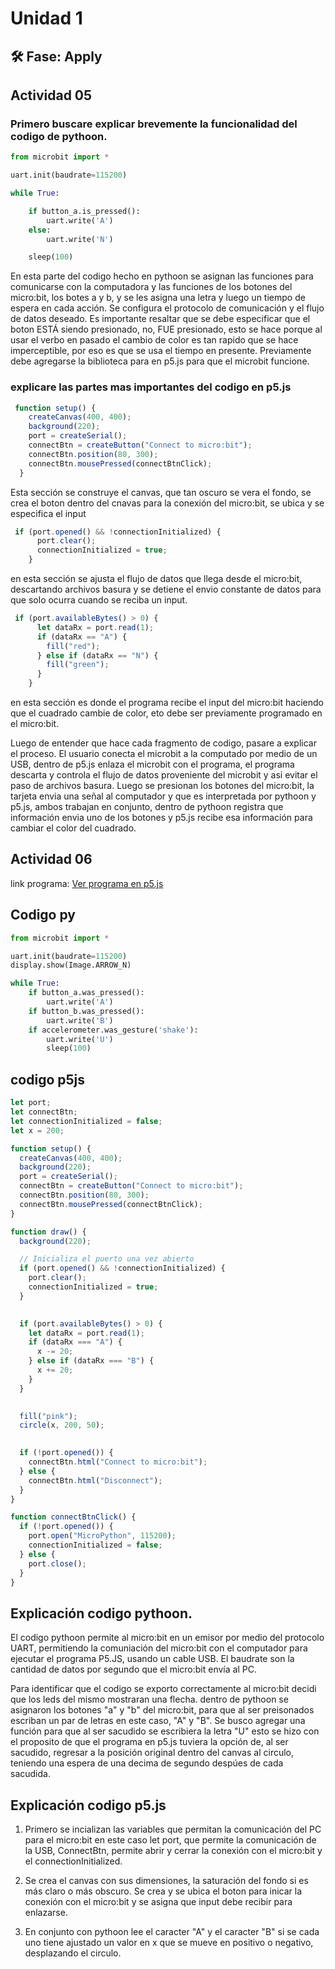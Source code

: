 # Unidad 1

## 🛠 Fase: Apply

## Actividad 05

### Primero buscare explicar brevemente la funcionalidad del codigo de pythoon.
~~~py
from microbit import *

uart.init(baudrate=115200)

while True:

    if button_a.is_pressed():
        uart.write('A')
    else:
        uart.write('N')

    sleep(100)

~~~

En esta parte del codigo hecho en pythoon se asignan las funciones para comunicarse con la computadora y las funciones de los botones del micro:bit, los botes a y b, y se les asigna una letra y luego un tiempo de espera en cada acción. Se configura el protocolo de comunicación y el flujo de datos deseado. Es importante resaltar que se debe especificar que el boton ESTÁ siendo presionado, no, FUE presionado, esto se hace porque al usar el verbo en pasado el cambio de color es tan rapido que se hace imperceptible, por eso es que se usa el tiempo en presente. Previamente debe agregarse la biblioteca para en p5.js para que el microbit funcione.

### explicare las partes mas importantes del codigo en p5.js

~~~js
 function setup() {
    createCanvas(400, 400);
    background(220);
    port = createSerial();
    connectBtn = createButton("Connect to micro:bit");
    connectBtn.position(80, 300);
    connectBtn.mousePressed(connectBtnClick);
  }
~~~
Esta sección se construye el canvas, que tan oscuro se vera el fondo, se crea el boton dentro del cnavas para la conexión del micro:bit, se ubica y se especifica el input

~~~ js
 if (port.opened() && !connectionInitialized) {
      port.clear();
      connectionInitialized = true;
    }
~~~

en esta sección se ajusta el flujo de datos que llega desde el micro:bit, descartando archivos basura y se detiene el envio constante de datos para que solo ocurra cuando se reciba un input.

~~~js
 if (port.availableBytes() > 0) {
      let dataRx = port.read(1);
      if (dataRx == "A") {
        fill("red");
      } else if (dataRx == "N") {
        fill("green");
      }
    }
~~~

en esta sección es donde el programa recibe el input del micro:bit haciendo que el cuadrado cambie de color, eto debe ser previamente programado en el micro:bit. 

Luego de entender que hace cada fragmento de codigo, pasare a explicar el proceso. El usuario conecta el microbit a la computado por medio de un USB, dentro de p5.js enlaza el microbit con el programa, el programa descarta y controla el flujo de datos proveniente del microbit y asi evitar el paso de archivos basura. Luego se presionan los botones del micro:bit, la tarjeta envia una señal al computador y que es interpretada por pythoon y p5.js, ambos trabajan en conjunto, dentro de pythoon registra que información envia uno de los botones y p5.js recibe esa información para cambiar el color del cuadrado.
## Actividad 06

link programa: [Ver programa en p5.js](https://editor.p5js.org/loaizavelez/sketches/m7afR7SXl)

## Codigo py
~~~py
from microbit import *

uart.init(baudrate=115200)
display.show(Image.ARROW_N)

while True:
    if button_a.was_pressed():
        uart.write('A')
    if button_b.was_pressed():
        uart.write('B')
    if accelerometer.was_gesture('shake'):
        uart.write('U')
        sleep(100)

~~~

## codigo p5js
~~~ js
let port;
let connectBtn;
let connectionInitialized = false;
let x = 200; 

function setup() {
  createCanvas(400, 400);
  background(220);
  port = createSerial();
  connectBtn = createButton("Connect to micro:bit");
  connectBtn.position(80, 300);
  connectBtn.mousePressed(connectBtnClick);
}

function draw() {
  background(220);

  // Inicializa el puerto una vez abierto
  if (port.opened() && !connectionInitialized) {
    port.clear();
    connectionInitialized = true;
  }

  
  if (port.availableBytes() > 0) {
    let dataRx = port.read(1);
    if (dataRx === "A") {
      x -= 20;
    } else if (dataRx === "B") {
      x += 20;
    }
  }

 
  fill("pink");
  circle(x, 200, 50);

 
  if (!port.opened()) {
    connectBtn.html("Connect to micro:bit");
  } else {
    connectBtn.html("Disconnect");
  }
}

function connectBtnClick() {
  if (!port.opened()) {
    port.open("MicroPython", 115200);
    connectionInitialized = false;
  } else {
    port.close();
  }
}
~~~

## Explicación codigo pythoon.

El codigo pythoon permite al micro:bit en un emisor por medio del protocolo UART, permitiendo la comuniación del micro:bit con el computador para ejecutar el programa P5.JS, usando un cable USB. El baudrate son la cantidad de datos por segundo que el micro:bit envía al PC.

Para identificar que el codigo se exporto correctamente al micro:bit decidi que los leds del mismo mostraran una flecha. dentro de pythoon se asignaron los botones "a" y "b" del micro:bit, para que al ser preisonados escriban un par de letras en este caso, "A" y "B". Se busco agregar una función para que al ser sacudido se escribiera la letra "U" esto se hizo con el proposito de que el programa en p5.js tuviera la opción de, al ser sacudido, regresar a la posición original dentro del canvas al circulo, teniendo una espera de una decima de segundo despúes de cada sacudida.

## Explicación codigo p5.js

1. Primero se incializan las variables que permitan la comunicación del PC para el micro:bit en este caso let port, que permite la comunicación de la USB, ConnectBtn, permite abrir y cerrar la conexión con el micro:bit y el connectionInitialized.
   
2. Se crea el canvas con sus dimensiones, la saturación del fondo si es más claro o más obscuro. Se crea y se ubica el boton para inicar la conexión con el micro:bit y se asigna que input debe recibir para enlazarse.

3. En conjunto con pythoon lee el caracter "A" y el caracter "B" si se cada uno tiene ajustado un valor en x que se mueve en positivo o negativo, desplazando el circulo.








